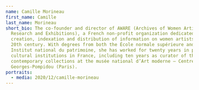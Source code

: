 ```yaml
---
name: Camille Morineau
first_name: Camille
last_name: Morineau
short_bio: The co-founder and director of AWARE (Archives of Women Artists,
  Research and Exhibitions), a French non-profit organization dedicated to the
  creation, indexation and distribution of information on women artists of the
  20th century. With degrees from both the École normale supérieure and the
  Institut national du patrimoine, she has worked for twenty years in public
  cultural institutions in France, including ten years as curator of the
  contemporary collections at the musée national d’Art moderne – Centre
  Georges-Pompidou (Paris).
portraits:
  - media: 2020/12/camille-morineau
---
```


